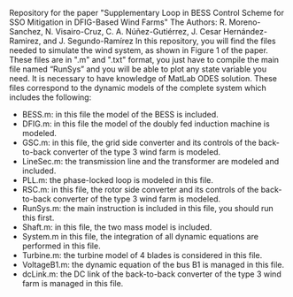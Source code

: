 Repository for the paper "Supplementary Loop in BESS Control Scheme for SSO Mitigation in DFIG-Based Wind Farms"
The Authors:
R. Moreno-Sanchez, N. Visairo-Cruz, C. A. Núñez-Gutiérrez, J. Cesar Hernández-Ramirez, and J. Segundo-Ramírez
In this repository, you will find the files needed to simulate the wind system, as shown in Figure 1 of the paper. These files are in ".m" and ".txt" format, you just have to compile the main file named “RunSys” and you will be able to plot any state variable you need. It is necessary to have knowledge of MatLab ODES solution. These files correspond to the dynamic models of the complete system which includes the following:
* BESS.m: in this file the model of the BESS is included.
* DFIG.m: in this file the model of the doubly fed induction machine is modeled.
* GSC.m: in this file, the grid side converter and its controls of the back-to-back converter of the type 3 wind farm is modeled.
* LineSec.m: the transmission line and the transformer are modeled and included.
* PLL.m: the phase-locked loop is modeled in this file.
* RSC.m: in this file, the rotor side converter and its controls of the back-to-back converter of the type 3 wind farm is modeled.
* RunSys.m: the main instruction is included in this file, you should run this first.
* Shaft.m: in this file, the two mass model is included.
* System.m in this file, the integration of all dynamic equations are performed in this file.
* Turbine.m: the turbine model of 4 blades is considered in this file.
* VoltageB1.m: the dynamic equation of the bus B1 is managed in this file.
* dcLink.m: the DC link of the back-to-back converter of the type 3 wind farm is managed in this file.
